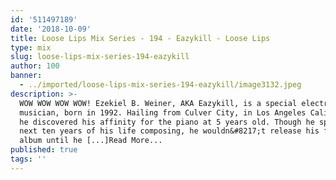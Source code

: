```yaml
---
id: '511497189'
date: '2018-10-09'
title: Loose Lips Mix Series - 194 - Eazykill - Loose Lips
type: mix
slug: loose-lips-mix-series-194-eazykill
author: 100
banner:
  - ../imported/loose-lips-mix-series-194-eazykill/image3132.jpeg
description: >-
  WOW WOW WOW WOW! Ezekiel B. Weiner, AKA Eazykill, is a special electronic
  musician, born in 1992. Hailing from Culver City, in Los Angeles California,
  he discovered his affinity for the piano at 5 years old. Though he spent the
  next ten years of his life composing, he wouldn&#8217;t release his first
  album until he [...]Read More...
published: true
tags: ''
---
```

